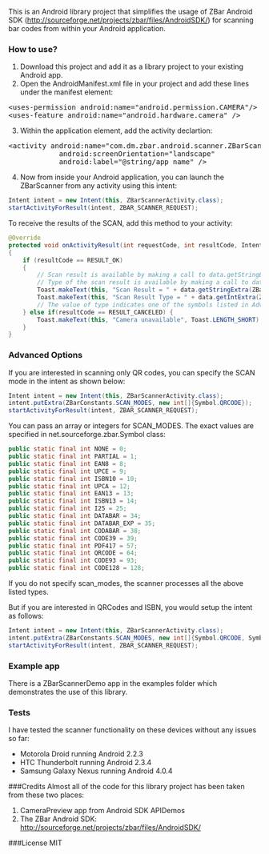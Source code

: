 This is an Android library project that simplifies the usage of ZBar Android SDK (http://sourceforge.net/projects/zbar/files/AndroidSDK/) for scanning bar codes from within your Android application.

### How to use?

1. Download this project and add it as a library project to your existing Android app.
2. Open the AndroidManifest.xml file in your project and add these lines under the manifest element:
<pre>
&lt;uses-permission android:name="android.permission.CAMERA"/&gt;
&lt;uses-feature android:name="android.hardware.camera" /&gt;
</pre>
3. Within the application element, add the activity declartion:
<pre>
&lt;activity android:name="com.dm.zbar.android.scanner.ZBarScannerActivity"`
            android:screenOrientation="landscape"
            android:label="@string/app_name" /&gt;
</pre>
4. Now from inside your Android application, you can launch the ZBarScanner from any activity using this intent:

```java
Intent intent = new Intent(this, ZBarScannerActivity.class);
startActivityForResult(intent, ZBAR_SCANNER_REQUEST);
```

To receive the results of the SCAN, add this method to your activity:

```java
@Override
protected void onActivityResult(int requestCode, int resultCode, Intent data)
{    
    if (resultCode == RESULT_OK) 
    {
        // Scan result is available by making a call to data.getStringExtra(ZBarConstants.SCAN_RESULT)
        // Type of the scan result is available by making a call to data.getStringExtra(ZBarConstants.SCAN_RESULT_TYPE)
        Toast.makeText(this, "Scan Result = " + data.getStringExtra(ZBarConstants.SCAN_RESULT), Toast.LENGTH_SHORT).show();
        Toast.makeText(this, "Scan Result Type = " + data.getIntExtra(ZBarConstants.SCAN_RESULT_TYPE, 0), Toast.LENGTH_SHORT).show();
        // The value of type indicates one of the symbols listed in Advanced Options below.
    } else if(resultCode == RESULT_CANCELED) {
        Toast.makeText(this, "Camera unavailable", Toast.LENGTH_SHORT).show();
    }
}
```  

### Advanced Options
If you are interested in scanning only QR codes, you can specify the SCAN mode in the intent as shown below:
```java
Intent intent = new Intent(this, ZBarScannerActivity.class);
intent.putExtra(ZBarConstants.SCAN_MODES, new int[]{Symbol.QRCODE});
startActivityForResult(intent, ZBAR_SCANNER_REQUEST);
```

You can pass an array or integers for SCAN_MODES. The exact values are specified in net.sourceforge.zbar.Symbol class:
```java
public static final int NONE = 0;
public static final int PARTIAL = 1;
public static final int EAN8 = 8;
public static final int UPCE = 9;
public static final int ISBN10 = 10;
public static final int UPCA = 12;
public static final int EAN13 = 13;
public static final int ISBN13 = 14;
public static final int I25 = 25;
public static final int DATABAR = 34;
public static final int DATABAR_EXP = 35;
public static final int CODABAR = 38;
public static final int CODE39 = 39;
public static final int PDF417 = 57;
public static final int QRCODE = 64;
public static final int CODE93 = 93;
public static final int CODE128 = 128;
```

If you do not specify scan_modes, the scanner processes all the above listed types.

But if you are interested in QRCodes and ISBN, you would setup the intent as follows:
```java
Intent intent = new Intent(this, ZBarScannerActivity.class);
intent.putExtra(ZBarConstants.SCAN_MODES, new int[]{Symbol.QRCODE, Symbol.ISBN10, Symbol.ISBN13});
startActivityForResult(intent, ZBAR_SCANNER_REQUEST);
```

### Example app
There is a ZBarScannerDemo app in the examples folder which demonstrates the use of this library.

### Tests
I have tested the scanner functionality on these devices without any issues so far:
* Motorola Droid running Android 2.2.3
* HTC Thunderbolt running Android 2.3.4
* Samsung Galaxy Nexus running Android 4.0.4

###Credits
Almost all of the code for this library project has been taken from these two places:

1. CameraPreview app from Android SDK APIDemos 
2. The ZBar Android SDK: http://sourceforge.net/projects/zbar/files/AndroidSDK/

###License
MIT





